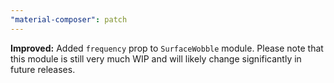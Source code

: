 ```yaml
---
"material-composer": patch
---
```


**Improved:** Added `frequency` prop to `SurfaceWobble` module. Please note that this module is still very much WIP and will likely change significantly in future releases.
